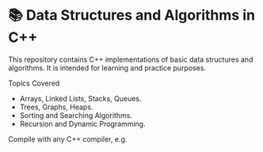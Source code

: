 # 📚 Data Structures and Algorithms in C++
This repository contains C++ implementations of basic data structures and algorithms. It is intended for learning and practice purposes.

Topics Covered

<ul>
  <li>Arrays, Linked Lists, Stacks, Queues.</li>
  <li>Trees, Graphs, Heaps.</li>
  <li>Sorting and Searching Algorithms.</li>
  <li>Recursion and Dynamic Programming.</li>
</ul>

<p>Compile with any C++ compiler, e.g.</p>
